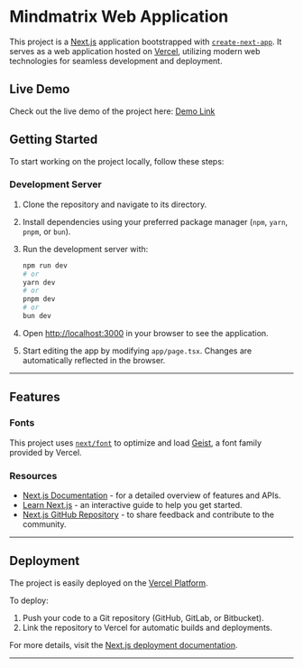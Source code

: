 # Mindmatrix Web Application

This project is a [Next.js](https://nextjs.org) application bootstrapped with [`create-next-app`](https://nextjs.org/docs/app/api-reference/cli/create-next-app). It serves as a web application hosted on [Vercel](https://vercel.com), utilizing modern web technologies for seamless development and deployment.

## Live Demo


Check out the live demo of the project here: [Demo Link](https://web-ckic.vercel.app)

## Getting Started

To start working on the project locally, follow these steps:

### Development Server

1. Clone the repository and navigate to its directory.
2. Install dependencies using your preferred package manager (`npm`, `yarn`, `pnpm`, or `bun`).
3. Run the development server with:

   ```bash
   npm run dev
   # or
   yarn dev
   # or
   pnpm dev
   # or
   bun dev
   ```

4. Open [http://localhost:3000](http://localhost:3000) in your browser to see the application.

5. Start editing the app by modifying `app/page.tsx`. Changes are automatically reflected in the browser.

---

## Features

### Fonts
This project uses [`next/font`](https://nextjs.org/docs/app/building-your-application/optimizing/fonts) to optimize and load [Geist](https://vercel.com/font), a font family provided by Vercel.

### Resources
- [Next.js Documentation](https://nextjs.org/docs) - for a detailed overview of features and APIs.
- [Learn Next.js](https://nextjs.org/learn) - an interactive guide to help you get started.
- [Next.js GitHub Repository](https://github.com/vercel/next.js) - to share feedback and contribute to the community.

---

## Deployment

The project is easily deployed on the [Vercel Platform](https://vercel.com). 

To deploy: 
1. Push your code to a Git repository (GitHub, GitLab, or Bitbucket).
2. Link the repository to Vercel for automatic builds and deployments.

For more details, visit the [Next.js deployment documentation](https://nextjs.org/docs/app/building-your-application/deploying).

---

